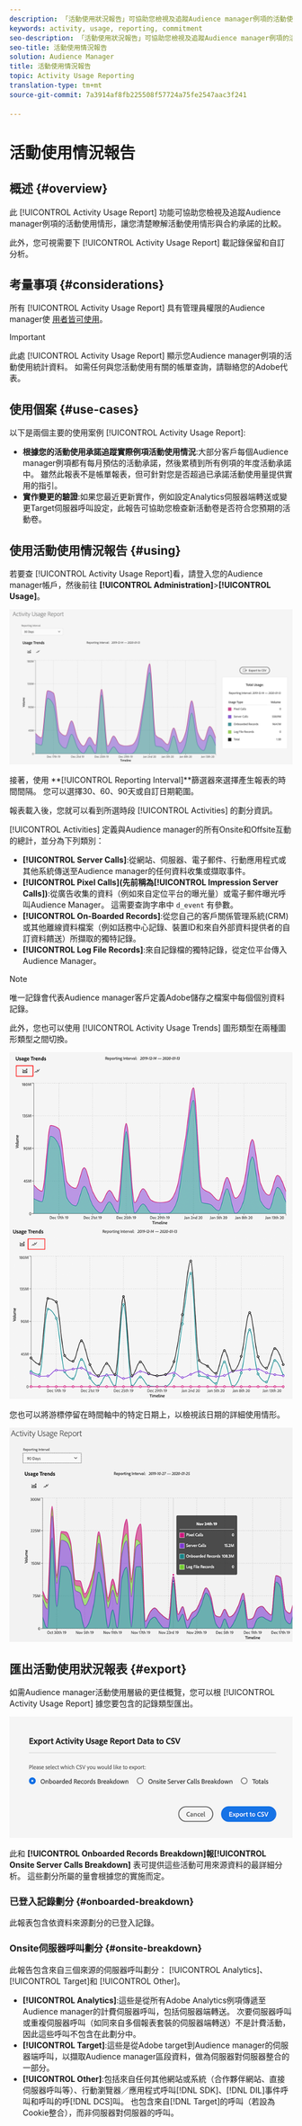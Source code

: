 ```yaml
---
description: 「活動使用狀況報告」可協助您檢視及追蹤Audience manager例項的活動使用狀況，以便您比較實際使用狀況與合約承諾。
keywords: activity, usage, reporting, commitment
seo-description: 「活動使用狀況報告」可協助您檢視及追蹤Audience manager例項的活動使用狀況，以便您比較實際使用狀況與合約承諾。
seo-title: 活動使用情況報告
solution: Audience Manager
title: 活動使用情況報告
topic: Activity Usage Reporting
translation-type: tm+mt
source-git-commit: 7a3914af8fb225508f57724a75fe2547aac3f241

---
```



# 活動使用情況報告

## 概述 {#overview}

此 [!UICONTROL Activity Usage Report] 功能可協助您檢視及追蹤Audience manager例項的活動使用情形，讓您清楚瞭解活動使用情形與合約承諾的比較。

此外，您可視需要下 [!UICONTROL Activity Usage Report] 載記錄保留和自訂分析。

## 考量事項 {#considerations}

所有 [!UICONTROL Activity Usage Report] 具有管理員權限的Audience manager使 [用者皆可使用](edit-account-settings.md)。

> [!IMPORTANT]
>
> 此處 [!UICONTROL Activity Usage Report] 顯示您Audience manager例項的活動使用統計資料。 如需任何與您活動使用有關的帳單查詢，請聯絡您的Adobe代表。

## 使用個案 {#use-cases}

以下是兩個主要的使用案例 [!UICONTROL Activity Usage Report]:

* **根據您的活動使用承諾追蹤實際例項活動使用情況**:大部分客戶每個Audience manager例項都有每月預估的活動承諾，然後累積到所有例項的年度活動承諾中。 雖然此報表不是帳單報表，但可針對您是否超過已承諾活動使用量提供實用的指引。
* **實作變更的驗證**:如果您最近更新實作，例如設定Analytics伺服器端轉送或變更Target伺服器呼叫設定，此報告可協助您檢查新活動卷是否符合您預期的活動卷。

## 使用活動使用情況報告 {#using}

若要查 [!UICONTROL Activity Usage Report]看，請登入您的Audience manager帳戶，然後前往 **[!UICONTROL Administration]**>**[!UICONTROL Usage]**。

![aur-ui](assets/aur-ui.png)

接著，使用 **[!UICONTROL Reporting Interval]**篩選器來選擇產生報表的時間間隔。 您可以選擇30、60、90天或自訂日期範圍。

報表載入後，您就可以看到所選時段 [!UICONTROL Activities] 的劃分資訊。

[!UICONTROL Activities] 定義與Audience manager的所有Onsite和Offsite互動的總計，並分為下列類別：

* **[!UICONTROL Server Calls]**:從網站、伺服器、電子郵件、行動應用程式或其他系統傳送至Audience manager的任何資料收集或擷取事件。
* **[!UICONTROL Pixel Calls](先前稱為[!UICONTROL Impression Server Calls])**:從廣告收集的資料（例如來自定位平台的曝光量）或電子郵件曝光呼叫Audience Manager。 這需要查詢字串中 `d_event` 有參數。
* **[!UICONTROL On-Boarded Records]**:從您自己的客戶關係管理系統(CRM)或其他離線資料檔案（例如話務中心記錄、裝置ID和來自外部資料提供者的自訂資料饋送）所擷取的獨特記錄。
* **[!UICONTROL Log File Records]**:來自記錄檔的獨特記錄，從定位平台傳入Audience Manager。

> [!NOTE]
> 唯一記錄會代表Audience manager客戶定義Adobe儲存之檔案中每個個別資料記錄。

此外，您也可以使用 [!UICONTROL Activity Usage Trends] 圖形類型在兩種圖形類型之間切換。

![aur-ui-graphs](assets/aur-ui-graphs.png)

您也可以將游標停留在時間軸中的特定日期上，以檢視該日期的詳細使用情形。

![aur-hover](assets/aur-hover.png)

## 匯出活動使用狀況報表 {#export}

如需Audience manager活動使用層級的更佳概覽，您可以根 [!UICONTROL Activity Usage Report] 據您要包含的記錄類型匯出。

![aur-export](assets/aur-export.png)

此和 **[!UICONTROL Onboarded Records Breakdown]**報**[!UICONTROL Onsite Server Calls Breakdown]** 表可提供這些活動可用來源資料的最詳細分析。 這些劃分所屬的量會根據您的實施而定。

### 已登入記錄劃分 {#onboarded-breakdown}

此報表包含依資料來源劃分的已登入記錄。

### Onsite伺服器呼叫劃分 {#onsite-breakdown}

此報告包含來自三個來源的伺服器呼叫劃分： [!UICONTROL Analytics]、 [!UICONTROL Target]和 [!UICONTROL Other]。

* **[!UICONTROL Analytics]**:這些是從所有Adobe Analytics例項傳遞至Audience manager的計費伺服器呼叫，包括伺服器端轉送。 次要伺服器呼叫或重複伺服器呼叫（如同來自多個報表套裝的伺服器端轉送）不是計費活動，因此這些呼叫不包含在此劃分中。
* **[!UICONTROL Target]**:這些是從Adobe target到Audience manager的伺服器端呼叫，以擷取Audience manager區段資料，做為伺服器對伺服器整合的一部分。
* **[!UICONTROL Other]**:包括來自任何其他網站或系統（合作夥伴網站、直接伺服器呼叫等）、行動瀏覽器／應用程式呼叫[!DNL SDK]、[!DNL DIL]事件呼叫和呼叫的呼[!DNL DCS]叫。 也包含來自[!DNL Target]的呼叫（若設為Cookie整合），而非伺服器對伺服器的呼叫。
